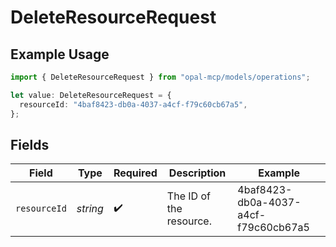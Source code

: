 # DeleteResourceRequest

## Example Usage

```typescript
import { DeleteResourceRequest } from "opal-mcp/models/operations";

let value: DeleteResourceRequest = {
  resourceId: "4baf8423-db0a-4037-a4cf-f79c60cb67a5",
};
```

## Fields

| Field                                | Type                                 | Required                             | Description                          | Example                              |
| ------------------------------------ | ------------------------------------ | ------------------------------------ | ------------------------------------ | ------------------------------------ |
| `resourceId`                         | *string*                             | :heavy_check_mark:                   | The ID of the resource.              | 4baf8423-db0a-4037-a4cf-f79c60cb67a5 |